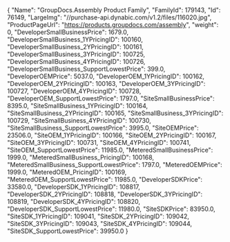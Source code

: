 {
    "Name": "GroupDocs.Assembly Product Family",
    "FamilyId": 179143,
    "Id": 76149,
    "LargeImg": "//purchase-api.dynabic.com/v1.2/files/116020.jpg",
    "ProductPageUrl": "https://products.groupdocs.com/assembly",
    "weight": 0,
    "DeveloperSmallBusinessPrice": 1679.0,
    "DeveloperSmallBusiness_1YPricingID": 100160,
    "DeveloperSmallBusiness_2YPricingID": 100161,
    "DeveloperSmallBusiness_3YPricingID": 100725,
    "DeveloperSmallBusiness_4YPricingID": 100726,
    "DeveloperSmallBusiness_SupportLowestPrice": 399.0,
    "DeveloperOEMPrice": 5037.0,
    "DeveloperOEM_1YPricingID": 100162,
    "DeveloperOEM_2YPricingID": 100163,
    "DeveloperOEM_3YPricingID": 100727,
    "DeveloperOEM_4YPricingID": 100728,
    "DeveloperOEM_SupportLowestPrice": 1797.0,
    "SiteSmallBusinessPrice": 8395.0,
    "SiteSmallBusiness_1YPricingID": 100164,
    "SiteSmallBusiness_2YPricingID": 100165,
    "SiteSmallBusiness_3YPricingID": 100729,
    "SiteSmallBusiness_4YPricingID": 100730,
    "SiteSmallBusiness_SupportLowestPrice": 3995.0,
    "SiteOEMPrice": 23506.0,
    "SiteOEM_1YPricingID": 100166,
    "SiteOEM_2YPricingID": 100167,
    "SiteOEM_3YPricingID": 100731,
    "SiteOEM_4YPricingID": 100741,
    "SiteOEM_SupportLowestPrice": 11985.0,
    "MeteredSmallBusinessPrice": 1999.0,
    "MeteredSmallBusiness_PricingID": 100168,
    "MeteredSmallBusiness_SupportLowestPrice": 1797.0,
    "MeteredOEMPrice": 1999.0,
    "MeteredOEM_PricingID": 100169,
    "MeteredOEM_SupportLowestPrice": 11985.0,
    "DeveloperSDKPrice": 33580.0,
    "DeveloperSDK_1YPricingID": 108817,
    "DeveloperSDK_2YPricingID": 108818,
    "DeveloperSDK_3YPricingID": 108819,
    "DeveloperSDK_4YPricingID": 108820,
    "DeveloperSDK_SupportLowestPrice": 11980.0,
    "SiteSDKPrice": 83950.0,
    "SiteSDK_1YPricingID": 109041,
    "SiteSDK_2YPricingID": 109042,
    "SiteSDK_3YPricingID": 109043,
    "SiteSDK_4YPricingID": 109044,
    "SiteSDK_SupportLowestPrice": 39950.0
}